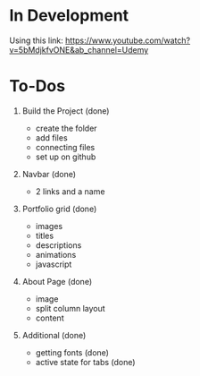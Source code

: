 # In Development
Using this link: https://www.youtube.com/watch?v=5bMdjkfvONE&ab_channel=Udemy

# To-Dos
1. Build the Project (done)
    - create the folder
    - add files
    - connecting files
    - set up on github

2. Navbar (done)
    - 2 links and a name

3. Portfolio grid (done)
    - images
    - titles
    - descriptions
    - animations
    - javascript

4. About Page (done)
    - image
    - split column layout
    - content


5. Additional (done)
    - getting fonts (done)
    - active state for tabs (done)